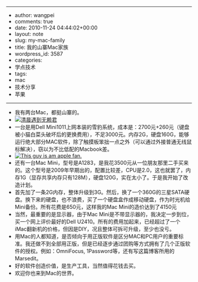 - --
- author: wangpei
- comments: true
- date: 2010-11-24 04:44:02+00:00
- layout: note
- slug: my-mac-family
- title: 我的山寨Mac家族
- wordpress_id: 3587
- categories:
- 学点技术
- tags:
- mac
- 技术分享
- 苹果
- --
- 我有两台Mac，都挺山寨的。
- [![清晨遇到无赖君](http://farm2.static.flickr.com/1206/5141522608_c1fee30c87.jpg)](http://www.flickr.com/photos/42121485@N00/5141522608)
- 一台是用Dell Mini1011上网本装的雪豹系统，成本是：2700元+260元（键盘被小猫白菜头破坏后的更换费用），不足3000元。内存2G，硬盘160G，能够运行绝大部分MAC软件，除了触摸板笨拙一点之外（可以通过外接普通无线鼠标解决），窃以为不比低配的Macbook差。
- [![This guy is am apple fan.](http://farm5.static.flickr.com/4132/5169070556_c51a522a9b.jpg)](http://www.flickr.com/photos/42121485@N00/5169070556)
- 还有一台Mac Mini，型号是A1283，是我花3500元从一位朋友那里二手买来的。这个型号是2009年早期出的，配置比较差，CPU是2.0，这也就罢了，内存1G（显存共享内存只有128M），硬盘120G，实在太小了。于是我开始了改造计划。
- 首先加了一条2G内存，整体升级到3G。然后，换了一个360G的三星SATA硬盘。换下来的硬盘，也不浪费，买了一个硬盘盒作成移动硬盘，作为时光机给Mini备份。所有花费是650元，这样我的Mac Mini的造价达到了4150元
- 当然，最重要的是显示器，由于Mac Mini是不带显示器的，我决定一步到位，买一个网上评价最好的Dell U2410。所有的费用加起来，已经超过了一个iMac翻新机的价格，但因是DIY，况且整体可拆可升级，至少也没亏。
- 用Mac的人都知道，是否倾向于用正版软件是区分MAC和PC用户的重要标准。我还做不到全部用正版，但是已经逐步通过团购等方式拥有了几个正版软件的授权。例如：OmniFocus, 1Password等，还有写这篇博客所用的Marsedit。
- 好的软件创造价值，是生产工具，当然值得花钱去买。
- 欢迎你也来到Mac的世界。
